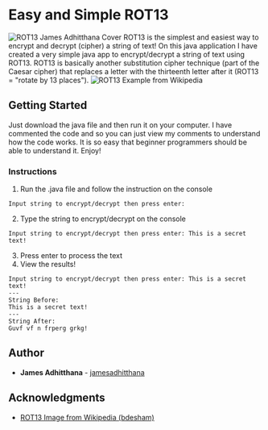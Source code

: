 # Easy and Simple ROT13
![ROT13 James Adhitthana Cover](http://blog.jamesgalaxy.com/wp-content/uploads/2018/05/ROT13-Cover.jpg)
ROT13 is the simplest and easiest way to encrypt and decrypt (cipher) a string of text! On this java application I have created a very simple java app to encrypt/decrypt a string of text using ROT13. ROT13 is basically another substitution cipher technique (part of the Caesar cipher) that replaces a letter with the thirteenth letter after it (ROT13 = "rotate by 13 places").
![ROT13 Example from Wikipedia](https://upload.wikimedia.org/wikipedia/commons/3/33/ROT13_table_with_example.svg)

## Getting Started

Just download the java file and then run it on your computer. I have commented the code and so you can just view my comments to understand how the code works. It is so easy that beginner programmers should be able to understand it.
Enjoy!


### Instructions

1. Run the .java file and follow the instruction on the console
```
Input string to encrypt/decrypt then press enter: 
```
2. Type the string to encrypt/decrypt on the console
```
Input string to encrypt/decrypt then press enter: This is a secret text!
```
3. Press enter to process the text
4. View the results!
```
Input string to encrypt/decrypt then press enter: This is a secret text!
---
String Before:
This is a secret text!
---
String After:
Guvf vf n frperg grkg!

```

## Author

* **James Adhitthana** - [jamesadhitthana](https://github.com/jamesadhitthana)

## Acknowledgments

* [ROT13 Image from Wikipedia (bdesham) ](https://en.wikipedia.org/wiki/ROT13#/media/File:ROT13_table_with_example.svg)
